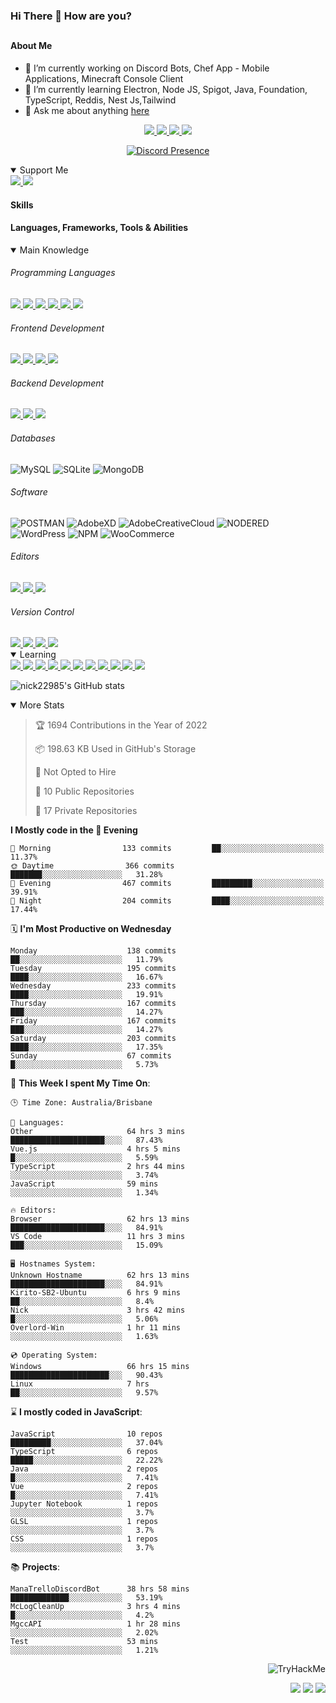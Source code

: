 ### Hi There 👋 How are you?

## <h4>About Me</h4>

- 🔭 I’m currently working on Discord Bots, Chef App - Mobile Applications, Minecraft Console Client
- 🌱 I’m currently learning Electron, Node JS, Spigot, Java, Foundation, TypeScript, Reddis, Nest Js,Tailwind
- 💬 Ask me about anything [here](https://github.com/nick22985/nick22985/issues)

<p align="center">
	<a href="https://discordapp.com/users/221602145462386688">
		<img src="https://img.shields.io/badge/Discord-5865F2.svg?&style=for-the-badge&logo=Discord&logoColor=white"/>
	</a>
	<a href="https://www.youtube.com/channel/UChZvyaTJSq0PweGmTpjPjRw">
		<img src="https://img.shields.io/badge/YouTube-FF0000.svg?&style=for-the-badge&logo=YouTube&logoColor=white"/>
	</a>
	<a href="https://twitter.com/nick22985">
		<img src="https://img.shields.io/badge/Twitter-1DA1F2.svg?&style=for-the-badge&logo=Twitter&logoColor=white"/>
	</a>
	<a href="https://www.npmjs.com/~nick22985">
		<img src="https://img.shields.io/badge/npm-CB3837.svg?&style=for-the-badge&logo=NPM&logoColor=white"/>
	</a>
</p>
<p align="center">
	<a href="https://discord.com/users/221602145462386688" target="_blank" rel="nofollow">
		<img src="https://lanyard-profile-readme.vercel.app/api/221602145462386688?hideStatus=true" alt="Discord Presence" align="center">
	</a>
</p>


<details open="true">
<summary>Support Me</summary>

<a href="http://patreon.com/nick22985">
	<img src="https://img.shields.io/badge/Patreon-FF424D.svg?&style=flat-square&logo=patreon&logoColor=white"/>
</a>
<a href="https://www.buymeacoffee.com/nick22985">
	<img src="https://img.shields.io/badge/Buy%20Me%20A%20Coffee-FFDD00.svg?&style=flat-square&logo=buymeacoffee&logoColor=white"/>
</a>

	
</details>

<h4>Skills</h4>
<h4>Languages, Frameworks, Tools & Abilities </h4>
<details open="true">
<summary>Main Knowledge</summary>

<h6>Programming Languages</h6>
<a href="">
	<img src="https://img.shields.io/badge/JavaScript-323330.svg?&style=flat-square&logo=javascript&logoColor=%23F7DF1E"/>
</a>
<a href="">
	<img src="https://img.shields.io/badge/TYPESCRIPT-%23007ACC.svg?&style=flat-square&logo=typescript&logoColor=white"/>
</a>
<a href="">
	<img src="https://img.shields.io/badge/PYTHON-3776AB.svg?&style=flat-square&logo=python&logoColor=white"/>
</a>
<a href="">
	<img src="https://img.shields.io/badge/C-3776AB.svg?&style=flat-square&logo=C&logoColor=white"/>
</a>
<a href="">
	<img src="https://img.shields.io/badge/C%23-239120.svg?&style=flat-square&logo=C-Sharp&logoColor=white"/>
</a>
<a href="">
	<img src="https://img.shields.io/badge/.Net-512BD4.svg?&style=flat-square&logo=.NET&logoColor=white"/>
</a>

<h6> Frontend Development </h6>
<a href="">
	<img src="https://img.shields.io/badge/React-61DAFB?style=flat-square&logo=react&logoColor=white"/>
</a>
<a href="">
	<img src="https://img.shields.io/badge/CSS3-%231572B6.svg?&style=flat-square&logo=css3&logoColor=white"/>
</a>
<a href="">
	<img src="https://img.shields.io/badge/HTML5-E34F26.svg?&style=flat-square&logo=html5&logoColor=white"/>
</a>
<a href="">
	<img src="https://img.shields.io/badge/Blazor-512BD4.svg?&style=flat-square&logo=Blazor&logoColor=white"/>
</a>

<h6> Backend Development </h6>
<a href="">
	<img src="https://img.shields.io/badge/NODEJS-339933.svg?&style=flat-square&logo=node.js&logoColor=white"/>
</a>
<a href="">
	<img src="https://img.shields.io/badge/NGINX-269539.svg?&style=flat-square&logo=nginx&logoColor=white"/>
</a>
<a href="">
	<img src="https://img.shields.io/badge/GRAPHQL-E10098.svg?&style=flat-square&logo=graphql&logoColor=white"/>
</a>

<h6> Databases </h6>

![MySQL](https://img.shields.io/badge/MySQL-4479A1.svg?&style=flat-square&logo=mysql&logoColor=white)
![SQLite](https://img.shields.io/badge/SQLite-003B57.svg?&style=flat-square&logo=sqlite&logoColor=white)
![MongoDB](https://img.shields.io/badge/MONGODB-47A248.svg?&style=flat-square&logo=mongodb&logoColor=white)

<h6>Software</h6>

![POSTMAN](https://img.shields.io/badge/Postman-FF6C37.svg?&style=flat-square&logo=postman&logoColor=white)
![AdobeXD](https://img.shields.io/badge/Adobe%20XD-FF61F6.svg?&style=flat-square&logo=Adobe-XD&logoColor=black)
![AdobeCreativeCloud](https://img.shields.io/badge/Adobe%20Creative%20Cloud-DA1F26.svg?&style=flat-square&logo=Adobe-Creative-Cloud&logoColor=white)
![NODERED](https://img.shields.io/badge/node%20red-8F0000.svg?&style=flat-square&logo=node-red&logoColor=white)
![WordPress](https://img.shields.io/badge/Wordpress-21759B.svg?&style=flat-square&logo=wordpress&logoColor=white)
![NPM](https://img.shields.io/badge/npm-CB3837.svg?&style=flat-square&logo=npm&logoColor=white)
![WooCommerce](https://img.shields.io/badge/WooCommerce-96588A.svg?&style=flat-square&logo=WooCommerce&logoColor=white)

<h6> Editors </h6>
<a href="">
	<img src="https://img.shields.io/badge/VSCODE-007ACC.svg?&style=flat-square&logo=visual-studio-code"/>
</a>
<a href="">
	<img src="https://img.shields.io/badge/Visual%20Studio-5C2D91.svg?&style=flat-square&logo=visual-studio"/>
</a>
<a href="">
	<img src="https://img.shields.io/badge/INTELLIJ-000000.svg?&style=flat-square&logo=intellij-idea"/>
</a>

<h6>Version Control</h6>
<a href="">
	<img src="https://img.shields.io/badge/GITHUB-%23121011.svg?&style=flat-square&logo=github&logoColor=white"/>
</a>
<a href="">
	<img src="https://img.shields.io/badge/GITLAB-%23181717.svg?&style=flat-square&logo=gitlab&logoColor=white"/>
</a>
<a href="">
	<img src="https://img.shields.io/badge/GIT-%23F05033.svg?&style=flat-square&logo=git&logoColor=white"/>
</a>
<a href="">
	<img src="https://img.shields.io/badge/-BitBucket-darkblue?style=flat-square&logo=bitbucket"/>
</a>

<!-- <br><br><br><br>

![MicrosoftAzure](https://img.shields.io/badge/Microsoft%20Azure-232F7E?style=flat-square&logo=microsoft-azure)
![GoogleCloud](https://img.shields.io/badge/Google%20Cloud-black?style=flat-square&logo=google-cloud)
![DigitalOcean](https://img.shields.io/badge/-Digital%20Ocean-darkblue?style=flat-square&logo=digitalocean)
![Heroku](https://img.shields.io/badge/-Heroku-430098?style=flat-square&logo=heroku)
![RaspberryPi](https://img.shields.io/badge/-Raspberry%20Pi-C51A4A?style=flat-square&logo=Raspberry-Pi)
![LINUX](https://img.shields.io/badge/LINUX-FCC624?style=flat-square-square&logo=linux&logoColor=black) -->

</details>
<details open="true">
<summary>Learning</summary>
<a href="">
	<img src="(https://img.shields.io/badge/JAVA-007396.svg?&style=flat-square&logo=java&logoColor=white"/>
</a>	

<a href="">
	<img src="https://img.shields.io/badge/FIREBASE-FFCA28.svg?&style=flat-square&logo=firebase&logoColor=black"/>
</a>		
<a href="">
	<img src="https://img.shields.io/badge/KUBERNETES-326CE5.svg?&style=flat-square&logo=kubernetes&logoColor=white"/>
</a>	
<a href="">
	<img src="https://img.shields.io/badge/GITHUB%20ACTIONS-2088FF.svg?&style=flat-square&logo=github-actions&logoColor=white"/>
</a>	
<a href="">
	<img src="https://img.shields.io/badge/AMAZON%20AWS-232F3E.svg?&style=flat-square&logo=amazon-aws&logoColor=white"/>
</a>		
<a href="">
	<img src="https://img.shields.io/badge/JQUERY-0769AD.svg?&style=flat-square&logo=jquery&logoColor=white"/>
</a>	
<a href="">
	<img src="https://img.shields.io/badge/PHP-777BB4.svg?&style=flat-square&logo=php&logoColor=white"/>
</a>		
<a href="">
	<img src="https://img.shields.io/badge/DOCKER-2496ED.svg?&style=flat-square&logo=docker&logoColor=white"/>
</a>		
<a href="">
	<img src="https://img.shields.io/badge/Vue.js-4FC08D?style=flat-square&logo=Vue.js&logoColor=white"/>
</a>
<a href="">
	<img src="https://img.shields.io/badge/vuetify-1867C0?style=flat-square&logo=vuetify"/>
</a>
<a href="">
	<img src="https://img.shields.io/badge/bootstrap-7952B3?style=flat-square&logo=bootstrap&logoColor=white"/>
</a>	
<!--webpack-->
<!--babel-->
<!--Express-->
<!--NextJS-->
<!--ReactNative-->
<!-- AI/ML -->
<!-- Tensorflow -->
<!-- Reddis -->
<!-- Cassendra -->
<!-- sqlLite -->
<!-- d3js -->
<!-- chartjs -->

<!-- 		Devops -->
<!-- docker -->
<!-- gcp -->
<!-- kubernetes -->
<!-- bash -->
<!-- azure -->

<!-- 			Backend as a serveice -->
<!-- firebase -->

<!-- 			Frameworks -->
<!-- dotnet -->
<!-- electron -->

<!-- 			Testing -->
<!-- Cypress -->
<!-- jest -->
<!-- mocha -->

</details>

![nick22985's GitHub stats](https://github-readme-stats.vercel.app/api?username=nick22985&count_private=true&show_icons=true&theme=github_dark)

<details open="false">
<summary>More Stats</summary>

<!--START_SECTION:devStats-->
> 🏆 1694 Contributions in the Year of 2022
>
> 📦 198.63 KB Used in GitHub's Storage
>
> 🚫 Not Opted to Hire
>
> 📖 10 Public Repositories
>
> 🔐 17 Private Repositories

**I Mostly code in the 🌆 Evening**
```text
🌅 Morning                133 commits         ██░░░░░░░░░░░░░░░░░░░░░░░   11.37%
🌞 Daytime                366 commits         ███████░░░░░░░░░░░░░░░░░░   31.28%
🌆 Evening                467 commits         █████████░░░░░░░░░░░░░░░░   39.91%
🌙 Night                  204 commits         ████░░░░░░░░░░░░░░░░░░░░░   17.44%
```
🗓️ **I'm Most Productive on Wednesday**
```text
Monday                    138 commits         ██░░░░░░░░░░░░░░░░░░░░░░░   11.79%
Tuesday                   195 commits         ████░░░░░░░░░░░░░░░░░░░░░   16.67%
Wednesday                 233 commits         ████░░░░░░░░░░░░░░░░░░░░░   19.91%
Thursday                  167 commits         ███░░░░░░░░░░░░░░░░░░░░░░   14.27%
Friday                    167 commits         ███░░░░░░░░░░░░░░░░░░░░░░   14.27%
Saturday                  203 commits         ████░░░░░░░░░░░░░░░░░░░░░   17.35%
Sunday                    67 commits          █░░░░░░░░░░░░░░░░░░░░░░░░   5.73%
```
🚀 **This Week I spent My Time On**:
```text
🕒 Time Zone: Australia/Brisbane

💬 Languages:
Other                     64 hrs 3 mins       █████████████████████░░░░   87.43%
Vue.js                    4 hrs 5 mins        █░░░░░░░░░░░░░░░░░░░░░░░░   5.59%
TypeScript                2 hrs 44 mins       ░░░░░░░░░░░░░░░░░░░░░░░░░   3.74%
JavaScript                59 mins             ░░░░░░░░░░░░░░░░░░░░░░░░░   1.34%

🔥 Editors:
Browser                   62 hrs 13 mins      █████████████████████░░░░   84.91%
VS Code                   11 hrs 3 mins       ███░░░░░░░░░░░░░░░░░░░░░░   15.09%

🖥️ Hostnames System:
Unknown Hostname          62 hrs 13 mins      █████████████████████░░░░   84.91%
Kirito-SB2-Ubuntu         6 hrs 9 mins        ██░░░░░░░░░░░░░░░░░░░░░░░   8.4%
Nick                      3 hrs 42 mins       █░░░░░░░░░░░░░░░░░░░░░░░░   5.06%
Overlord-Win              1 hr 11 mins        ░░░░░░░░░░░░░░░░░░░░░░░░░   1.63%

💿 Operating System:
Windows                   66 hrs 15 mins      ██████████████████████░░░   90.43%
Linux                     7 hrs               ██░░░░░░░░░░░░░░░░░░░░░░░   9.57%
```
⌛ **I mostly coded in JavaScript**:
```text
JavaScript                10 repos            █████████░░░░░░░░░░░░░░░░   37.04%
TypeScript                6 repos             █████░░░░░░░░░░░░░░░░░░░░   22.22%
Java                      2 repos             █░░░░░░░░░░░░░░░░░░░░░░░░   7.41%
Vue                       2 repos             █░░░░░░░░░░░░░░░░░░░░░░░░   7.41%
Jupyter Notebook          1 repos             ░░░░░░░░░░░░░░░░░░░░░░░░░   3.7%
GLSL                      1 repos             ░░░░░░░░░░░░░░░░░░░░░░░░░   3.7%
CSS                       1 repos             ░░░░░░░░░░░░░░░░░░░░░░░░░   3.7%
```
📚 **Projects**:
```text
ManaTrelloDiscordBot      38 hrs 58 mins      █████████████░░░░░░░░░░░░   53.19%
McLogCleanUp              3 hrs 4 mins        █░░░░░░░░░░░░░░░░░░░░░░░░   4.2%
MgccAPI                   1 hr 28 mins        ░░░░░░░░░░░░░░░░░░░░░░░░░   2.02%
Test                      53 mins             ░░░░░░░░░░░░░░░░░░░░░░░░░   1.21%
```
<!--END_SECTION:devStats-->
</details>
<p align="right">
    <img src="https://tryhackme-badges.s3.amazonaws.com/nick22985.png" alt="TryHackMe">
</p>
<p align="right">
    <img src="https://www.codewars.com/users/nick22985/badges/micro"/>
    <img src="https://wakatime.com/badge/user/06ef56ec-e763-432c-a1cc-83e10de5b5a3.svg"/>
    <img src="https://badges.pufler.dev/visits/nick22985/nick22985?color=black&logo=github" />
</p>
